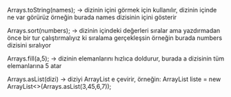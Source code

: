 Arrays.toString(names);     -> dizinin içini görmek için kullanılır, dizinin içinde ne var görürüz
										örneğin burada names dizisinin içini gösterir
										
Arrays.sort(numbers);        -> dizinin içindeki değerleri sıralar ama yazdırmadan önce bir tur 
										çalıştırmalıyız ki sıralama gerçekleşsin
										örneğin burada numbers dizisini sıralıyor
										
Arrays.fill(a,5);                    -> dizinin elemanlarını hızlıca doldurur, burada a dizisinin tüm 
												elemanlarına 5 atar

Arrays.asList(dizi)               -> diziyi ArrayList e çevirir, örneğin:
					ArrayList<Integer> liste = new ArrayList<>(Arrays.asList(3,45,6,7));